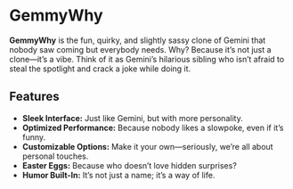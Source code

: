 # GemmyWhy

**GemmyWhy** is the fun, quirky, and slightly sassy clone of Gemini that nobody saw coming but everybody needs. Why? Because it’s not just a clone—it’s a vibe. Think of it as Gemini’s hilarious sibling who isn’t afraid to steal the spotlight and crack a joke while doing it.

## Features

- **Sleek Interface:** Just like Gemini, but with more personality.
- **Optimized Performance:** Because nobody likes a slowpoke, even if it’s funny.
- **Customizable Options:** Make it your own—seriously, we’re all about personal touches.
- **Easter Eggs:** Because who doesn’t love hidden surprises?
- **Humor Built-In:** It’s not just a name; it’s a way of life.
